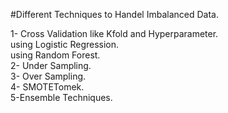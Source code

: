 #Different Techniques to Handel Imbalanced Data.

1- Cross Validation like Kfold and Hyperparameter.  
   	 using Logistic Regression.   
  	 using Random Forest.  
2- Under Sampling.  
3- Over Sampling.  
4- SMOTETomek.  
5-Ensemble Techniques.  
